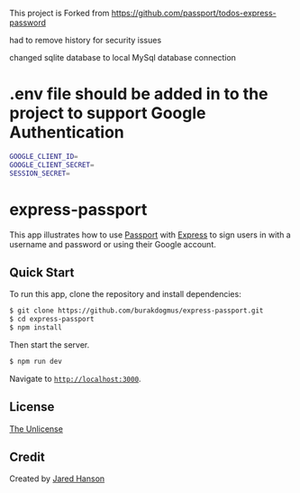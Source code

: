 This project is Forked from 
https://github.com/passport/todos-express-password

had to remove history for security issues

changed sqlite database to local MySql database connection

# .env file should be added in to the project to support Google Authentication

```bash
GOOGLE_CLIENT_ID=
GOOGLE_CLIENT_SECRET=
SESSION_SECRET=
```

# express-passport

This app illustrates how to use [Passport](https://www.passportjs.org/) with
[Express](https://expressjs.com/) to sign users in with a username and password or using their Google account.

## Quick Start

To run this app, clone the repository and install dependencies:

```bash
$ git clone https://github.com/burakdogmus/express-passport.git
$ cd express-passport
$ npm install
```

Then start the server.

```bash
$ npm run dev
```

Navigate to [`http://localhost:3000`](http://localhost:3000).


## License

[The Unlicense](https://opensource.org/licenses/unlicense)

## Credit

Created by [Jared Hanson](https://www.jaredhanson.me/)
